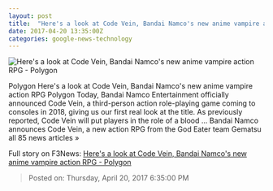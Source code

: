 ```yaml
---
layout: post
title:  "Here's a look at Code Vein, Bandai Namco's new anime vampire action RPG - Polygon"
date: 2017-04-20 13:35:00Z
categories: google-news-technology
---
```


![Here's a look at Code Vein, Bandai Namco's new anime vampire action RPG - Polygon](https://cdn0.vox-cdn.com/thumbor/LQmNr8CCLPnWhCb4BtNGZpHi2Lc=/0x0:1920x1080/1600x900/cdn0.vox-cdn.com/uploads/chorus_image/image/54357517/CV_Battle.0.jpg)

Polygon Here's a look at Code Vein, Bandai Namco's new anime vampire action RPG Polygon Today, Bandai Namco Entertainment officially announced Code Vein, a third-person action role-playing game coming to consoles in 2018, giving us our first real look at the title. As previously reported, Code Vein will put players in the role of a blood ... Bandai Namco announces Code Vein, a new action RPG from the God Eater team Gematsu all 85 news articles »


Full story on F3News: [Here's a look at Code Vein, Bandai Namco's new anime vampire action RPG - Polygon](http://www.f3nws.com/n/JfpGQH)

> Posted on: Thursday, April 20, 2017 6:35:00 PM
